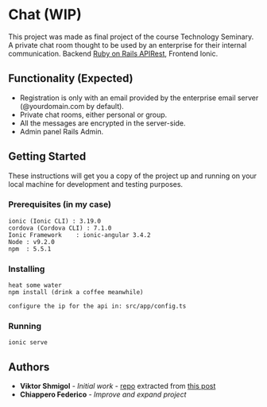 # Chat (WIP)

This project was made as final project of the course Technology Seminary. A private chat room thought to be used by an enterprise for their internal communication. Backend [Ruby on Rails APIRest](https://github.com/fedechiappero/Api-Chat-Rails), Frontend Ionic.

## Functionality (Expected)

* Registration is only with an email provided by the enterprise email server (@yourdomain.com by default).
* Private chat rooms, either personal or group.
* All the messages are encrypted in the server-side.
* Admin panel Rails Admin.


## Getting Started

These instructions will get you a copy of the project up and running on your local machine for development and testing purposes.

### Prerequisites (in my case)

```
ionic (Ionic CLI) : 3.19.0
cordova (Cordova CLI) : 7.1.0
Ionic Framework    : ionic-angular 3.4.2
Node : v9.2.0
npm  : 5.5.1 

```

### Installing

```
heat some water
npm install (drink a coffee meanwhile)

configure the ip for the api in: src/app/config.ts

```    


### Running

```
ionic serve

``` 

## Authors

* **Viktor Shmigol** - *Initial work* - [repo](https://github.com/viktor-shmigol/ng2-cable-ionic3-example) extracted from [this post](https://blog.active-bridge.com/how-easily-integrate-rails-actioncable-into-your-angular2-ionic2-application)
* **Chiappero Federico** - *Improve and expand project*